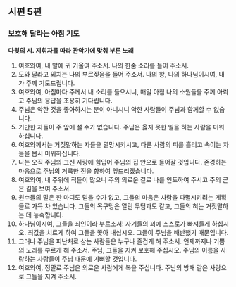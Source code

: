 ## 시편 5편

### 보호해 달라는 아침 기도
**다윗의 시. 지휘자를 따라 관악기에 맞춰 부른 노래**
1. 여호와여, 내 말에 귀 기울여 주소서. 나의 한숨 소리를 들어 주소서.
2. 도와 달라고 외치는 나의 부르짖음을 들어 주소서. 나의 왕, 나의 하나님이시여, 내가 주께 기도드립니다.
3. 여호와여, 아침마다 주께서 내 소리를 들으시니, 매일 아침 나의 소원들을 주께 아뢰고 주님의 응답을 조용히 기다립니다.
4. 주님은 악한 것을 좋아하시는 분이 아니시니 악한 사람들이 주님과 함께할 수 없습니다.
5. 거만한 자들이 주 앞에 설 수가 없습니다. 주님은 옳지 못한 일을 하는 사람을 미워하십니다.
6. 여호와께서는 거짓말하는 자들을 멸망시키시고, 다른 사람의 피를 흘리고 속이는 자들을 몹시 미워하십니다.
7. 나는 오직 주님의 크신 사랑에 힘입어 주님의 집 안으로 들어갈 것입니다. 존경하는 마음으로 주님의 거룩한 전을 향하여 엎드리겠습니다.
8. 여호와여, 내 주위에 적들이 많으니 주의 의로운 길로 나를 인도하여 주시고 주의 곧은 길을 보여 주소서.
9. 원수들의 말은 한 마디도 믿을 수가 없고, 그들의 마음은 사람을 파멸시키려는 계획들로 가득 차 있습니다. 그들의 목구멍은 열린 무덤과도 같고, 그들의 혀는 거짓말하는 데 능숙합니다.
10. 하나님이시여, 그들을 죄인이라 부르소서! 자기들의 꾀에 스스로가 빠져들게 하십시오. 죄값을 치르게 하여 그들을 쫓아 내십시오. 그들이 주님을 배반했기 때문입니다.
11. 그러나 주님을 피난처로 삼는 사람들은 누구나 즐겁게 해 주소서. 언제까지나 기쁨의 노래를 부르게 해 주소서. 주님, 그들을 지켜 보호해 주십시오. 주님의 이름을 사랑하는 사람들이 주님 때문에 기뻐할 것입니다.
12. 여호와여, 정말로 주님은 의로운 사람에게 복을 주십니다. 주님의 방패 같은 사랑으로 그들을 지켜 주소서.